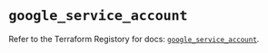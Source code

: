 # `google_service_account`

Refer to the Terraform Registory for docs: [`google_service_account`](https://registry.terraform.io/providers/hashicorp/google-beta/4.69.1/docs/resources/google_service_account).
